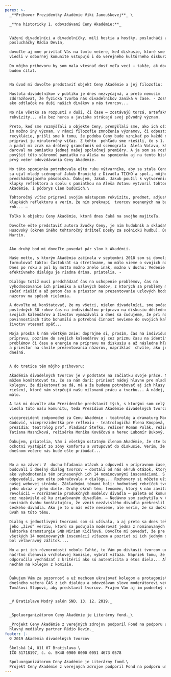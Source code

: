 ```yaml
---
perex: >-
  _**Príhovor Prezidentky Akadémie Viki Janouškovej**_ \

  _**na historicky 1. odovzdávaní Ceny Akadémie:**_


  Vážení divadelníci a divadelníčky, milí hostia a hosťky, poslucháči a
  poslucháčky Rádia Devín,

  dovoľte aj mne privítať Vás na tomto večere, keď diskusie, ktoré sme doteraz
  viedli v odbornej komunite vstupujú i do verejného kultúrneho diskurzu. 

  Do môjho príhovoru by som mala vtesnať dosť veľa vecí – takže, ak dovolíte,
  budem čítať.


  Na úvod mi dovoľte predstaviť objekt Ceny Akadémie a jej filozofiu:

  Hustota divadelníkov v publiku je dnes nezvyčajná, a preto nemusím
  zdôrazňovať, že fyzická tvorba nás divadelníkov zaniká v čase. - Zostáva len
  ako odtlačok na duši našich divákov a nás tvorcov... 

  No nie všetko sa rozpustí v duši, či čase – zostávajú torzá, artefakty, scény,
  rekvizity... ale bez herca a javiska strácajú svoj pôvodný význam. 

  Preto, keď sme rozmýšľali o objekte Ceny, premýšľali sme, ako ich oživiť a dať
  im možno iný význam, v rámci filozofie zmnoženia významov, či odpustite termín
  recyklácie, prišli sme k tomu, že podoba Ceny bude vznikať po každé nová a
  pripraví ju minuloročný víťaz. Z tohto  pohľadu sme riešili, čo s 1. ročníkom
  a padol mi zrak na drôtený gramofónik od scénografa  Aleša Votavu, ktorý mi ho
  daroval na pamiatku jednej našej spoločnej premiéry. A ja som sa rozhodla
  povýšiť túto súkromnú pamiatku na Aleša na spomienku aj na tento historicky
  prvý večer odovzdávania Ceny Akadémie. 

  No táto spomienka potrebovala ešte ruku výtvarníka, aby sa stala Cenou. A toho
  sa ujal mladý scénograf Jakub Branický z Divadla TICHO a spol., môjho
  predchádzajúceho pôsobiska. Ďakujem, Jakub. Jakub použil k vytvoreniu Ceny
  klapky reflektora a spolu s pamiatkou na Aleša Votavu vytvoril tohtoročnú Cenu
  Akadémie, i pôdorys Cien budúcich.\

  Tohtoročný víťaz pripraví svojim nástupcom rekvizitu, predmet, adjustovaný na
  klapkách reflektoru a verím, že ním prekvapí  tvorcov ocenených na budúci
  rok... – 

  Toľko k objektu Ceny Akadémie, ktorá dnes čaká na svojho majiteľa.

  Dovoľte ešte predstaviť autora Zvučky Ceny, je ním hudobník a skladateľ Martin
  Husovský (okrem iného tohtoročný držiteľ Dosky za scénickú hudbu). Ďakujem,
  Martin.


  Ako druhý bod mi dovoľte povedať pár slov k Akadémii.

  Naše motto, s ktorým Akadémia začínala v septembri 2018 som si dovolila
  formulovať takto: Častokrát sa stretávame, no málo vieme o svojich názoroch.
  Dnes po roku a pol by motto možno znelo inak, možno v duchu: Vedenie
  efektívneho dialógu je riadna drina. priatelia. - 

  Dialógu totiž musí predchádzať čas na uchopenie problémov, čas na
  vyhodnocovanie ich prieniku a uzlových bodov, z ktorých sa problémy mohli
  začať riešiť a až potom čas a priestor na prezentovanie uzlových bodov a
  názorov na spôsob riešenia. 

  A dovoľte mi konštatovať, že my všetci, nielen divadelníci, sme počas
  posledných 30 rokov čas na individuálnu prípravu na diskusiu dôsledne zo
  svojich kalendárov a životov vymazávali a dnes sa čudujeme, že pri našich
  povinnostiach túto bohumilú a potrebnú činnosť nevieme do svojich kalendárov a
  životov vtesnať späť...

  Moja prosba k nám všetkým znie: doprajme si, prosím, čas na individuálnu
  prípravu, pozrime do svojich kalendárov aj cez prizmu času na identifikovanie
  problémov či času a energie na prípravu na diskusiu a až následne hľadajme čas
  a priestor na chvíle prezentovania názorov, napríklad  chvíle, ako je aj tá
  dnešná.


  A do tretice tém môjho príhovoru: 

  Akadémia divadelných tvorcov je v podstate na začiatku svoje práce. No už dnes
  môžem konštatovať to, čo sa nám darí: priniesť nádej hlavne pre mladších
  kolegov, že diskutovať sa dá, má a že budeme potrebovať aj ich hlasy v hľadaní
  riešení, ktoré nám strpčujú našu milovanú prácu a tvorbu... A nádej, to nie je
  málo.

  A tak mi dovoľte ako Prezidentke predstaviť tých, s ktorými som celý rok a pol
  viedla túto našu komunitu, teda Prezídium Akadémie divadelných tvorcov:

  viceprezident zodpovedný za Cenu Akadémie - teatrológ a dramaturg Marek
  Godovič, viceprezidentka pre reflexiu - teatrologička Elena Knopová, členovia
  prezídia: teatrológ prof. Vladimír Štefko, režisér Roman Polák, režisérka
  Tatiana Masníková, režisérka Monika Kováčová a herec Ľubomír Bukový.

  Ďakujem, priatelia, Vám i všetkým ostatným členom Akadémie, že ste boli
  ochotní vystúpiť zo zóny komfortu a vstupovať do diskusie. Verím, že po
  dnešnom večere nás bude ešte pribúdať...


  No a na záver: V  duchu hľadania otázok a odpovedí v prípravnom čase, sme
  budovali i dnešný dialóg tvorcov – dostali od nás okruh otázok, ktorý vznikol
  ako vyhodnotenie tém prinesených ich 14 nominovanými inscenáciami. S tými, čo
  odpovedali, som ešte pokračovala v dialógu... Rozhovory si môžete užiť na
  našej webovej stránke. Základnými témami boli: hodnotový rebríček tvorcu a
  jeho obraz v jeho diele. Druhý okruh tém: fenomén, ktorý k nám zavítal až po
  revolúcii – rozrôznenie produkčných modelov divadla – paleta od komunitných,
  cez nezávislé až ku zriaďovaným divadlám. – Nedávno som zachytila v českých
  novinách úvahu konštatujúcu, že vznik nezávislého divadla prekreslil mapu
  českého divadla. Ako je to u nás ešte nevieme, ale verím, že sa dočkáme aj
  úvah na túto tému.

  Dialóg s jednotlivými tvorcami som si užívala, a aj preto sa dnes teším na
  jeho „živú“ verziu, ktorú sa podujala moderovať jedna z nominovaných tvorkýň,
  lektorka dramaturgie SND Miriam Kičiňová. Dovoľte mi povedať, že pre mňa je
  všetkých 14 nominovaných inscenácií víťazom a pozrieť si ich jedným dúškom,
  bol veľavravný zážitok.... 

  No a pri ich rôznorodosti nebolo ľahké, to Vám po diskusii tvorcov určite
  načrtnú členovia vrcholovej komisie, vybrať víťaza. Napriek tomu, že Akadémia
  odporučila vychádzať z kritérií ako sú autenticita a étos diela... Ale to
  nechám na kolegov z komisie.


  Ďakujem Vám za pozornosť a už nechcem ukrajovať kolegom a protagonistom
  dnešného večera ČAS z ich dialógu a odovzdávam slovo moderátorovi večera
  Tomášovi Stopovi, aby predstavil tvorcov. Prajem Vám aj im podnetný večer. 


  _V Bratislave Modrý salón SND, 13. 12. 2019._


  _Spoluorganizátorom Ceny Akadémie je Literárny fond._\

  _Projekt Ceny Akadémie z verejných zdrojov podporil Fond na podporu umenia,
  hlavný mediálny partner Rádio Devín._
footer: |-
  © 2019 Akadémia divadelných tvorcov

  Školská 14, 811 07 Bratislava \
  IČO 51718197, č. ú. SK48 0900 0000 0051 4673 0578

  Spoluorganizátorom Ceny Akadémie je Literárny fond.\
  Projekt Ceny Akadémie z verejných zdrojov podporil Fond na podporu umenia.
---
```


